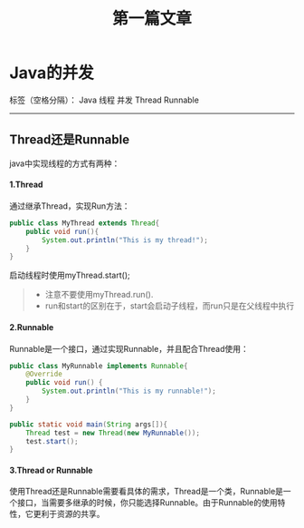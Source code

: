 ﻿---
layout: post_layout
title: 第一篇文章
time: 2017年04月20日 星期四
location: 北京
pulished: true
excerpt_separator: "```"
---
# Java的并发

标签（空格分隔）： Java 线程 并发 Thread Runnable

---

## Thread还是Runnable
java中实现线程的方式有两种：

#### 1.Thread
 通过继承Thread，实现Run方法：
``` java
public class MyThread extends Thread{
	public void run(){
		System.out.println("This is my thread!");
	}
}
```
启动线程时使用myThread.start(); 
> * 注意不要使用myThread.run(). 
> * run和start的区别在于，start会启动子线程，而run只是在父线程中执行

#### 2.Runnable
Runnable是一个接口，通过实现Runnable，并且配合Thread使用：
``` java
public class MyRunnable implements Runnable{
	@Override
	public void run() {	
		System.out.println("This is my runnable!");	
	}
}

public static void main(String args[]){
	Thread test = new Thread(new MyRunnable());
	test.start();
}
```
#### 3.Thread or Runnable
使用Thread还是Runnable需要看具体的需求，Thread是一个类，Runnable是一个接口，当需要多继承的时候，你只能选择Runnable。由于Runnable的使用特性，它更利于资源的共享。

